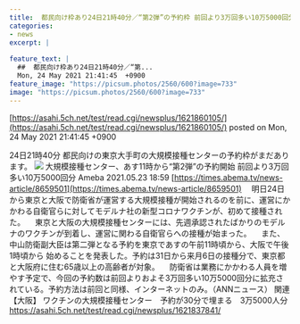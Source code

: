 ```yaml
---
title:  都民向け枠あり24日21時40分／“第2弾”の予約枠 前回より3万回多い10万5000回分  
categories:
- news
excerpt: |
  
feature_text: |
  ##  都民向け枠あり24日21時40分／“第...
  Mon, 24 May 2021 21:41:45  +0900
feature_image: "https://picsum.photos/2560/600?image=733"
image: "https://picsum.photos/2560/600?image=733"
---
```


[https://asahi.5ch.net/test/read.cgi/newsplus/1621860105/](https://asahi.5ch.net/test/read.cgi/newsplus/1621860105/)
posted on Mon, 24 May 2021 21:41:45  +0900

<!--more-->

24日21時40分 都民向けの東京大手町の大規模接種センターの予約枠がまだあります。 ![](https://f.easyuploader.app/20210524211340_41746c6a.jpg) 大規模接種センター、あす11時から“第2弾”の予約開始 前回より3万回多い10万5000回分 Ameba 2021.05.23 18:59 [https://times.abema.tv/news-article/8659501](https://times.abema.tv/news-article/8659501) 　明日24日から東京と大阪で防衛省が運営する大規模接種が開始されるのを前に、運営にかかわる自衛官らに対してモデルナ社の新型コロナワクチンが、初めて接種された。 　東京と大阪の大規模接種センターには、先週承認されたばかりのモデルナのワクチンが到着し、運営に関わる自衛官らへの接種が始まった。 　また、中山防衛副大臣は第二弾となる予約を東京であすの午前11時頃から、大阪で午後1時頃から 始めることを発表した。予約は31日から来月6日の接種分で、東京都と大阪府に住む65歳以上の高齢者が対象。 　防衛省は業務にかかわる人員を増やす予定で、今回の予約数は前回よりおよそ3万回多い10万5000回分に拡充されている。予約方法は前回と同様、インターネットのみ。（ANNニュース） 関連 【大阪】 ワクチンの大規模接種センター　予約が30分で埋まる　3万5000人分 https://asahi.5ch.net/test/read.cgi/newsplus/1621837841/
